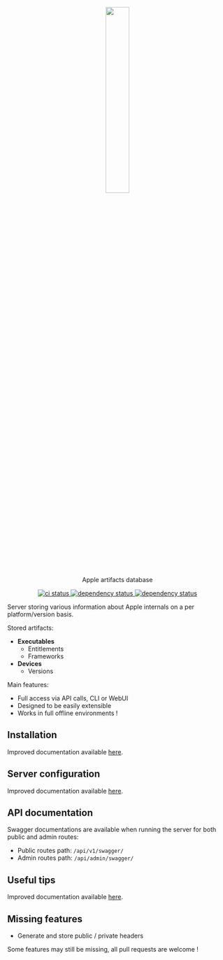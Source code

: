 <p align="center" style="text-align: center">
  <img src="assets/logo.png" width="33%">
</p>

<p align="center">
    <p align="center">Apple artifacts database</p>
    <p align="center">
        <!-- <a href="https://crates.io/crates/appledb_rs">
            <img alt="crates.io" src="https://img.shields.io/crates/v/appledb_rs.svg"/>
        </a> --->
        <a href="https://github.com/cocool97/appledb_rs/actions">
            <img alt="ci status" src="https://github.com/cocool97/appledb_rs/actions/workflows/rust-build.yml/badge.svg"/>
        </a>
        <a href="https://deps.rs/repo/github/cocool97/appledb_rs">
            <img alt="dependency status" src="https://deps.rs/repo/github/cocool97/appledb_rs/status.svg"/>
        </a>
        <a href="https://opensource.org/licenses/MIT">
            <img alt="dependency status" src="https://img.shields.io/badge/License-MIT-yellow.svg"/>
        </a>
    </p>
</p>

Server storing various information about Apple internals on a per platform/version basis.

Stored artifacts:

- **Executables**
    - Entitlements
    - Frameworks
- **Devices**
    - Versions

Main features:

- Full access via API calls, CLI or WebUI
- Designed to be easily extensible
- Works in full offline environments !

## Installation

Improved documentation available [here](./documentation/installation.md).

## Server configuration

Improved documentation available [here](./documentation/configuration.md).

## API documentation

Swagger documentations are available when running the server for both public and admin routes:

- Public routes path: `/api/v1/swagger/`
- Admin routes path: `/api/admin/swagger/`

## Useful tips

Improved documentation available [here](./documentation/tips.md).

## Missing features

- Generate and store public / private headers

Some features may still be missing, all pull requests are welcome !
